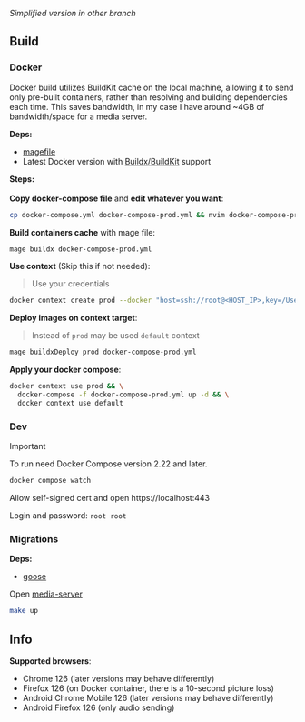 *Simplified version in other branch*

## Build

### Docker
Docker build utilizes BuildKit cache on the local machine, allowing it to send only pre-built containers, rather than resolving and building dependencies each time. This saves bandwidth, in my case I have around ~4GB of bandwidth/space for a media server.

**Deps:**
- [magefile](https://github.com/magefile/mage)
- Latest Docker version with [Buildx/BuildKit](https://github.com/docker/buildx) support

**Steps:** <br/> <br/>
**Copy docker-compose file** and **edit whatever you want**:
```bash
cp docker-compose.yml docker-compose-prod.yml && nvim docker-compose-prod.yml
```
**Build containers cache** with mage file:
```bash
mage buildx docker-compose-prod.yml
```
**Use context** (Skip this if not needed): <br/>
> Use your credentials 
```bash
docker context create prod --docker "host=ssh://root@<HOST_IP>,key=/Users/user/.ssh/id_rsa" && ssh-add /Users/user/.ssh/id_rsa
```
**Deploy images on context target**:
> Instead of `prod` may be used `default` context
```bash
mage buildxDeploy prod docker-compose-prod.yml
```
**Apply your docker compose**:
```bash
docker context use prod && \
  docker-compose -f docker-compose-prod.yml up -d && \
  docker context use default
```
### Dev
> [!IMPORTANT]
> To run need Docker Compose version 2.22 and later.

```bash
docker compose watch
```

Allow self-signed cert and open https://localhost:443

Login and password: ```root root```

### Migrations

**Deps:**
- [goose](https://github.com/pressly/goose)

Open [media-server](./media-server/)
```bash
make up
```

## Info
**Supported browsers**:
- Chrome 126 (later versions may behave differently)
- Firefox 126 (on Docker container, there is a 10-second picture loss)
- Android Chrome Mobile 126 (later versions may behave differently)
- Android Firefox 126 (only audio sending)
